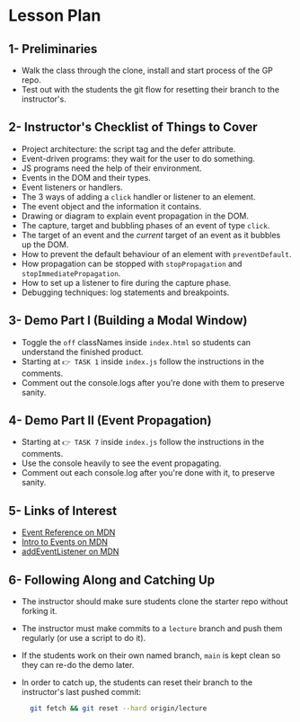 # Lesson Plan

## 1- Preliminaries

* Walk the class through the clone, install and start process of the GP repo.
* Test out with the students the git flow for resetting their branch to the instructor's.

## 2- Instructor's Checklist of Things to Cover

* Project architecture: the script tag and the defer attribute.
* Event-driven programs: they wait for the user to do something.
* JS programs need the help of their environment.
* Events in the DOM and their types.
* Event listeners or handlers.
* The 3 ways of adding a `click` handler or listener to an element.
* The event object and the information it contains.
* Drawing or diagram to explain event propagation in the DOM.
* The capture, target and bubbling phases of an event of type `click`.
* The target of an event and the _current_ target of an event as it bubbles up the DOM.
* How to prevent the default behaviour of an element with `preventDefault`.
* How propagation can be stopped with `stopPropagation` and `stopImmediatePropagation`.
* How to set up a listener to fire during the capture phase.
* Debugging techniques: log statements and breakpoints.

## 3- Demo Part I (Building a Modal Window)

* Toggle the `off` classNames inside `index.html` so students can understand the finished product.
* Starting at `👉 TASK 1` inside `index.js` follow the instructions in the comments.
* Comment out the console.logs after you're done with them to preserve sanity.

## 4- Demo Part II (Event Propagation)

* Starting at `👉 TASK 7` inside `index.js` follow the instructions in the comments.
* Use the console heavily to see the event propagating.
* Comment out each console.log after you're done with it, to preserve sanity.

## 5- Links of Interest

* [Event Reference on MDN](https://developer.mozilla.org/en-US/docs/Web/Events)
* [Intro to Events on MDN](https://developer.mozilla.org/en-US/docs/Learn/JavaScript/Building_blocks/Events)
* [addEventListener on MDN](https://developer.mozilla.org/en-US/docs/Web/API/EventTarget/addEventListener)

## 6- Following Along and Catching Up

* The instructor should make sure students clone the starter repo without forking it.
* The instructor must make commits to a `lecture` branch and push them regularly (or use a script to do it).
* If the students work on their own named branch, `main` is kept clean so they can re-do the demo later.
* In order to catch up, the students can reset their branch to the instructor's last pushed commit:

  ```bash
    git fetch && git reset --hard origin/lecture
  ```
